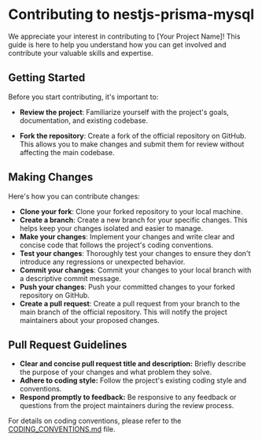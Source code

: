# Contributing to nestjs-prisma-mysql

We appreciate your interest in contributing to [Your Project Name]! This guide is here to help you understand how you can get involved and contribute your valuable skills and expertise.

## Getting Started
Before you start contributing, it's important to:

-   **Review the project**: Familiarize yourself with the project's goals, documentation, and existing codebase.

-   **Fork the repository**: Create a fork of the official repository on GitHub. This allows you to make changes and submit them for review without affecting the main codebase.

## Making Changes
Here's how you can contribute changes:

-   **Clone your fork**: Clone your forked repository to your local machine.
-   **Create a branch**: Create a new branch for your specific changes. This helps keep your changes isolated and easier to manage.
-   **Make your changes**: Implement your changes and write clear and concise code that follows the project's coding conventions.
-   **Test your changes**: Thoroughly test your changes to ensure they don't introduce any regressions or unexpected behavior.
-   **Commit your changes**: Commit your changes to your local branch with a descriptive commit message.
-   **Push your changes**: Push your committed changes to your forked repository on GitHub.
-   **Create a pull request**: Create a pull request from your branch to the main branch of the official repository. This will notify the project maintainers about your proposed changes.

## Pull Request Guidelines
-   **Clear and concise pull request title and description:** Briefly describe the purpose of your changes and what problem they solve.
-   **Adhere to coding style:** Follow the project's existing coding style and conventions.
-   **Respond promptly to feedback:** Be responsive to any feedback or questions from the project maintainers during the review process.

For details on coding conventions, please refer to the [CODING_CONVENTIONS.md](CODING_CONVENTIONS.md) file.

